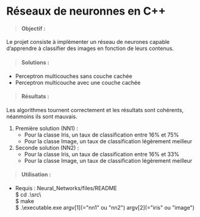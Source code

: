 # Réseaux de neuronnes en C++
> #### Objectif :
Le projet consiste à implémenter un réseau de neurones capable d’apprendre à classifier des images en fonction de leurs contenus.

> #### Solutions :
- Perceptron multicouches sans couche cachée
- Perceptron multicouche avec une couche cachée

> #### Résultats :
Les algorithmes tournent correctement et les résultats sont cohérents, néanmoins ils sont mauvais.
1. Première solution (NN1) :
	- Pour la classe Iris, un taux de classification entre 16% et 75%
	- Pour la classe Image, un taux de classification légèrement meilleur
2. Seconde solution (NN2) :
	- Pour la classe Iris, un taux de classification entre 16% et 33%
	- Pour la classe Image, un taux de classification légèrement meilleur 

> #### Utilisation :
- Requis : Neural_Networks/files/README  
$ cd .\src\  
$ make  
$ .\executable.exe argv[1](="nn1" ou "nn2") argv[2](="iris" ou "image")

